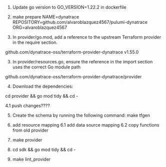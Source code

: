 1. Update go version to GO_VERSION=1.22.2 in dockerfile

1. make prepare NAME=dynatrace REPOSITORY=github.com/alvaroblazquez4567/pulumi-dynatrace ORG=alvaroblazquez4567

2. In provider/go.mod, add a reference to the upstream Terraform provider in the require section.

github.com/dynatrace-oss/terraform-provider-dynatrace v1.55.0

3. In provider/resources.go, ensure the reference in the import section uses the correct Go module path

github.com/dynatrace-oss/terraform-provider-dynatrace/provider

4. Download the dependencies:

cd provider && go mod tidy && cd -

4.1 push changes????

5. Create the schema by running the following command:
make tfgen

6. add resource mapping
6.1 add data source mapping
6.2 copy functions from old provider

7. make provider

8. cd sdk && go mod tidy && cd -

9. make lint_provider